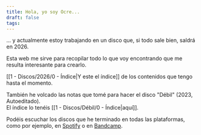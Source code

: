 ```yaml
---
title: Hola, yo soy Ocre...
draft: false
tags:
---
```

... y actualmente estoy trabajando en un disco que, si todo sale bien, saldrá en 2026.

Esta web me sirve para recopilar todo lo que voy encontrando que me resulta interesante para crearlo. 

[[1 - Discos/2026/0 - Índice|Y este el índice]] de los contenidos que tengo hasta el momento.

También he volcado las notas que tomé para hacer el disco "Débil" (2023, Autoeditado).  
El índice lo tenéis [[1 - Discos/Débil/0 - Índice|aquí]].

Podéis escuchar los discos que he terminado en todas las plataformas, como por ejemplo, en [Spotify](https://open.spotify.com/intl-es/artist/4vaAG0GM8Bb96kbuZJ7tqG?si=ruFWhNQCSgGaHTL4-j1KAw) o en [Bandcamp](https://ocre.bandcamp.com).